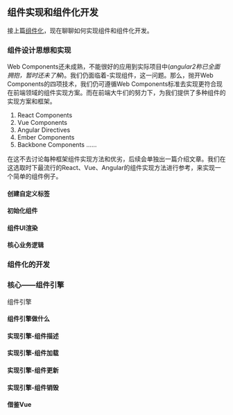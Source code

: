 ## 组件实现和组件化开发
接上篇[组件化](COMPONENTS.md)，现在聊聊如何实现组件和组件化开发。
### 组件设计思想和实现
Web Components还未成熟，不能很好的应用到实际项目中(*angular2称已全面拥抱，暂时还未了解*)。我们仍面临着-实现组件，这一问题。那么，抛开Web Components的四项技术，我们仍可遵循Web Components标准去实现更符合现在前端领域的组件实现方案。而在前端大牛们的努力下，为我们提供了多种组件的实现方案和框架。  
1. React Components
2. Vue Components
3. Angular Directives
4. Ember Components
5. Backbone Components 
......  

在这不去讨论每种框架组件实现方法和优劣，后续会单独出一篇介绍文章。我们在这选取时下最流行的React、Vue、Angular的组件实现方法进行参考，来实现一个简单的组件例子。
#### 创建自定义标签
#### 初始化组件
#### 组件UI渲染
#### 核心业务逻辑

### 组件化的开发
### 核心——组件引擎
组件引擎
#### 组件引擎做什么
#### 实现引擎-组件描述
#### 实现引擎-组件加载
#### 实现引擎-组件更新
#### 实现引擎-组件销毁
#### 借鉴Vue